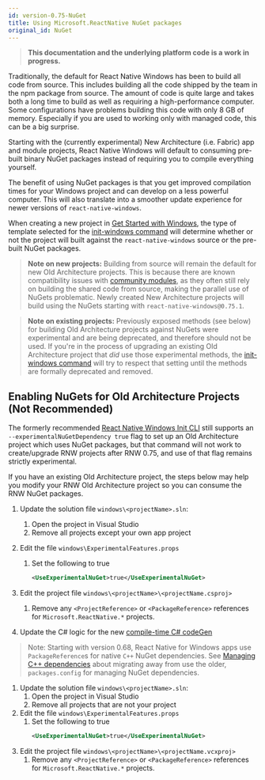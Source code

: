 ```yaml
---
id: version-0.75-NuGet
title: Using Microsoft.ReactNative NuGet packages
original_id: NuGet
---
```


>**This documentation and the underlying platform code is a work in progress.**

Traditionally, the default for React Native Windows has been to build all code from source. This includes building all the code shipped by the team in the npm package from source. The amount of code is quite large and takes both a long time to build as well as requiring a high-performance computer. Some configurations have problems building this code with only 8 GB of memory. Especially if you are used to working only with managed code, this can be a big surprise.

Starting with the (currently experimental) New Architecture (i.e. Fabric) app and module projects, React Native Windows will default to consuming pre-built binary NuGet packages instead of requiring you to compile everything yourself.

The benefit of using NuGet packages is that you get improved compilation times for your Windows project and can develop on a less powerful computer. This will also translate into a smoother update experience for newer versions of `react-native-windows`.

When creating a new project in [Get Started with Windows](getting-started.md), the type of template selected for the [init-windows command](init-windows-cli.md) will determine whether or not the project will built against the `react-native-windows` source or the pre-built NuGet packages.

> **Note on new projects:** Building from source will remain the default for new Old Architecture projects. This is because there are known compatibility issues with [community modules](supported-community-modules.md), as they often still rely on building the shared code from source, making the parallel use of NuGets problematic. Newly created New Architecture projects will build using the NuGets starting with `react-native-windows@0.75.1`.

> **Note on existing projects:** Previously exposed methods (see below) for building Old Architecture projects against NuGets were experimental and are being deprecated, and therefore should not be used. If you're in the process of upgrading an existing Old Architecture project that *did* use those experimental methods, the [init-windows command](init-windows-cli.md) will try to respect that setting until the methods are formally deprecated and removed.

## Enabling NuGets for Old Architecture Projects (Not Recommended)

The formerly recommended [React Native Windows Init CLI](https://microsoft.github.io/react-native-windows/init-cli) still supports an `--experimentalNuGetDependency true` flag to set up an Old Architecture project which uses NuGet packages, but that command will not work to create/upgrade RNW projects after RNW 0.75, and use of that flag remains strictly experimental.

If you have an existing Old Architecture project, the steps below may help you modify your RNW Old Architecture project so you can consume the RNW NuGet packages.

<!--DOCUSAURUS_CODE_TABS-->
<!--C# projects-->
1. Update the solution file `windows\<projectName>.sln`:
   1. Open the project in Visual Studio
   1. Remove all projects except your own app project
1. Edit the file `windows\ExperimentalFeatures.props`
   1. Set the following to true
      ```xml
      <UseExperimentalNuGet>true</UseExperimentalNuGet>
      ```
1. Edit the project file `windows\<projectName>\<projectName.csproj>`
   1. Remove any `<ProjectReference>` or `<PackageReference>` references for `Microsoft.ReactNative.*` projects.

1. Update the C# logic for the new [compile-time C# codeGen](native-modules-csharp-codegen.md)

<!--C++ projects-->
> Note: Starting with version 0.68, React Native for Windows apps use `PackageReference`s for native `C++` NuGet dependencies. See [Managing C++ dependencies](managing-cpp-deps.md) about migrating away from use the older, `packages.config` for managing NuGet dependencies.

1. Update the solution file `windows\<projectName>.sln`:
   1. Open the project in Visual Studio
   1. Remove all projects that are not your project
1. Edit the file `windows\ExperimentalFeatures.props`
   1. Set the following to true
      ```xml
      <UseExperimentalNuGet>true</UseExperimentalNuGet>
      ```
1. Edit the project file `windows\<projectName>\<projectName.vcxproj>`
   1. Remove any `<ProjectReference>` or `<PackageReference>` references for `Microsoft.ReactNative.*` projects.

<!--END_DOCUSAURUS_CODE_TABS-->
